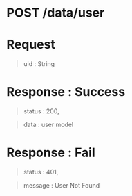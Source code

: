 # POST /data/user

# Request

> uid : String

# Response : Success

> status : 200,

> data : user model


# Response : Fail

> status : 401,

> message : User Not Found